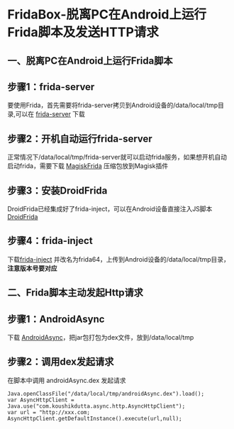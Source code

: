 # FridaBox-脱离PC在Android上运行Frida脚本及发送HTTP请求
## 一、脱离PC在Android上运行Frida脚本
## 步骤1：frida-server
要使用Frida，首先需要将frida-server拷贝到Android设备的/data/local/tmp目录,可以在 [frida-server](https://github.com/frida/frida/releases) 下载
## 步骤2：开机自动运行frida-server
正常情况下/data/local/tmp/frida-server就可以启动frida服务，如果想开机自动启动frida，需要下载 [MagiskFrida](https://github.com/AeonLucid/MagiskFrida) 压缩包放到Magisk插件
## 步骤3：安装DroidFrida
DroidFrida已经集成好了frida-inject，可以在Android设备直接注入JS脚本 [DroidFrida](https://github.com/ac3ss0r/DroidFrida)
## 步骤4：frida-inject
下载[frida-inject](https://github.com/frida/frida/releases) 并改名为frida64，上传到Android设备的/data/local/tmp目录， **注意版本号要对应**


## 二、Frida脚本主动发起Http请求
## 步骤1：AndroidAsync
下载 [AndroidAsync](https://github.com/koush/AndroidAsync)，把jar包打包为dex文件，放到/data/local/tmp
## 步骤2：调用dex发起请求
在脚本中调用 androidAsync.dex 发起请求
``` 
Java.openClassFile("/data/local/tmp/androidAsync.dex").load();
var AsyncHttpClient = Java.use("com.koushikdutta.async.http.AsyncHttpClient");
var url = "http://xxx.com;
AsyncHttpClient.getDefaultInstance().execute(url,null);	
```
